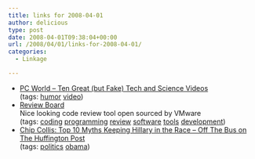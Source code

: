 ```yaml
---
title: links for 2008-04-01
author: delicious
type: post
date: 2008-04-01T09:38:04+00:00
url: /2008/04/01/links-for-2008-04-01/
categories:
  - Linkage

---
```

  * <div>
      <a href="http://www.pcworld.com/article/id,136912-c,scamshoaxes/article.html">PC World &#8211; Ten Great (but Fake) Tech and Science Videos</a>
    </div>
    
    <div>
      (tags: <a href="http://del.icio.us/tazzzzz/humor">humor</a> <a href="http://del.icio.us/tazzzzz/video">video</a>)
    </div>

  * <div>
      <a href="http://review-board.org/">Review Board</a>
    </div>
    
    <div>
      Nice looking code review tool open sourced by VMware
    </div>
    
    <div>
      (tags: <a href="http://del.icio.us/tazzzzz/coding">coding</a> <a href="http://del.icio.us/tazzzzz/programming">programming</a> <a href="http://del.icio.us/tazzzzz/review">review</a> <a href="http://del.icio.us/tazzzzz/software">software</a> <a href="http://del.icio.us/tazzzzz/tools">tools</a> <a href="http://del.icio.us/tazzzzz/development">development</a>)
    </div>

  * <div>
      <a href="http://www.huffingtonpost.com/chip-collis/top-10-myths-keeping-hill_b_94207.html">Chip Collis: Top 10 Myths Keeping Hillary in the Race &#8211; Off The Bus on The Huffington Post</a>
    </div>
    
    <div>
      (tags: <a href="http://del.icio.us/tazzzzz/politics">politics</a> <a href="http://del.icio.us/tazzzzz/obama">obama</a>)
    </div>